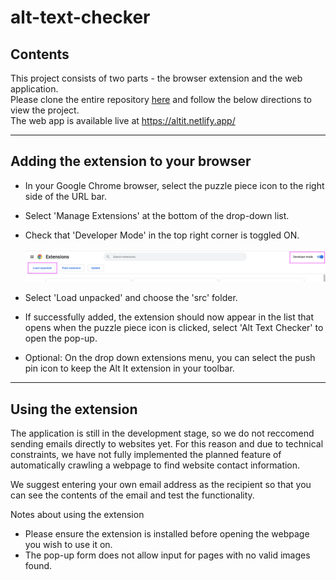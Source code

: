 
# alt-text-checker

## Contents  

This project consists of two parts - the browser extension and the web application.  
Please clone the entire repository [here](https://github.com/xiaozhen851/CS705-Group-Project) and follow the below directions to view the project.  
The web app is available live at <https://altit.netlify.app/>

---

## Adding the extension to your browser

- In your Google Chrome browser, select the puzzle piece icon to the right side of the URL bar.
- Select 'Manage Extensions' at the bottom of the drop-down list.
- Check that 'Developer Mode' in the top right corner is toggled ON.  
  
  ![Screenshot of chrome extension manager](./src/assets/developerModeimage.png)
- Select 'Load unpacked' and choose the 'src' folder.
- If successfully added, the extension should now appear in the list that opens when the puzzle piece icon is clicked, select 'Alt Text Checker' to open the pop-up.
- Optional: On the drop down extensions menu, you can select the push pin icon to keep the Alt It extension in your toolbar.

---

## Using the extension

The application is still in the development stage, so we do not reccomend sending emails directly to websites yet. For this reason and due to technical constraints, we have not fully implemented the planned feature of automatically crawling a webpage to find website contact information. 

We suggest entering your own email address as the recipient so that you can see the contents of the email and test the functionality.
  
Notes about using the extension

- Please ensure the extension is installed before opening the webpage you wish to use it on.
- The pop-up form does not allow input for pages with no valid images found.
